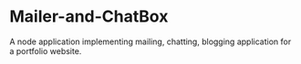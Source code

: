 # Mailer-and-ChatBox
A node application implementing mailing, chatting, blogging application for a portfolio website.

